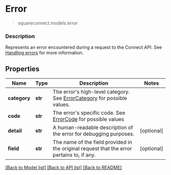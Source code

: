 # Error
> squareconnect.models.error

### Description

Represents an error encountered during a request to the Connect API.  See [Handling errors](#handlingerrors) for more information.

## Properties
Name | Type | Description | Notes
------------ | ------------- | ------------- | -------------
**category** | **str** | The error&#39;s high-level category. See [ErrorCategory](#type-errorcategory) for possible values. |
**code** | **str** | The error&#39;s specific code. See [ErrorCode](#type-errorcode) for possible values |
**detail** | **str** | A human-readable description of the error for debugging purposes. | [optional]
**field** | **str** | The name of the field provided in the original request that the error pertains to, if any. | [optional]

[[Back to Model list]](../README.md#documentation-for-models) [[Back to API list]](../README.md#documentation-for-api-endpoints) [[Back to README]](../README.md)


